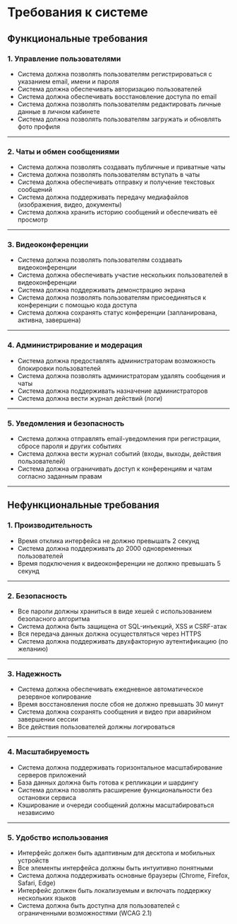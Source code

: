 # Требования к системе

## Функциональные требования

### 1. Управление пользователями

- Система должна позволять пользователям регистрироваться с указанием email, имени и пароля  
- Система должна обеспечивать авторизацию пользователей  
- Система должна обеспечивать восстановление доступа по email  
- Система должна позволять пользователям редактировать личные данные в личном кабинете  
- Система должна позволять пользователям загружать и обновлять фото профиля  

---

### 2. Чаты и обмен сообщениями

- Система должна позволять создавать публичные и приватные чаты  
- Система должна позволять пользователям вступать в чаты  
- Система должна обеспечивать отправку и получение текстовых сообщений  
- Система должна поддерживать передачу медиафайлов (изображения, видео, документы)  
- Система должна хранить историю сообщений и обеспечивать её просмотр  

---

### 3. Видеоконференции

- Система должна позволять пользователям создавать видеоконференции  
- Система должна обеспечивать участие нескольких пользователей в видеоконференции  
- Система должна поддерживать демонстрацию экрана  
- Система должна позволять пользователям присоединяться к конференции с помощью кода доступа  
- Система должна сохранять статус конференции (запланирована, активна, завершена)  

---

### 4. Администрирование и модерация

- Система должна предоставлять администраторам возможность блокировки пользователей  
- Система должна позволять администраторам удалять сообщения и чаты  
- Система должна поддерживать назначение администраторов  
- Система должна вести журнал действий (логи)  

---

### 5. Уведомления и безопасность

- Система должна отправлять email-уведомления при регистрации, сбросе пароля и других событиях  
- Система должна вести журнал событий (входы, выходы, действия пользователей)  
- Система должна ограничивать доступ к конференциям и чатам согласно заданным правам  

---

## Нефункциональные требования

### 1. Производительность

- Время отклика интерфейса не должно превышать 2 секунд  
- Система должна поддерживать до 2000 одновременных пользователей  
- Время подключения к видеоконференции не должно превышать 5 секунд  

---

### 2. Безопасность

- Все пароли должны храниться в виде хешей с использованием безопасного алгоритма  
- Система должна быть защищена от SQL-инъекций, XSS и CSRF-атак  
- Вся передача данных должна осуществляться через HTTPS  
- Система должна поддерживать двухфакторную аутентификацию (по желанию)  

---

### 3. Надежность

- Система должна обеспечивать ежедневное автоматическое резервное копирование  
- Время восстановления после сбоя не должно превышать 30 минут  
- Система должна сохранять сообщения и видео при аварийном завершении сессии  
- Все действия пользователей должны логироваться  

---

### 4. Масштабируемость

- Система должна поддерживать горизонтальное масштабирование серверов приложений  
- База данных должна быть готова к репликации и шардингу  
- Система должна позволять расширение функциональности без остановки сервиса  
- Кэширование и очереди сообщений должны масштабироваться независимо  

---

### 5. Удобство использования

- Интерфейс должен быть адаптивным для десктопа и мобильных устройств  
- Все элементы интерфейса должны быть интуитивно понятными  
- Система должна поддерживать основные браузеры (Chrome, Firefox, Safari, Edge)  
- Интерфейс должен быть локализуемым и включать поддержку нескольких языков  
- Система должна быть доступна для пользователей с ограниченными возможностями (WCAG 2.1)
